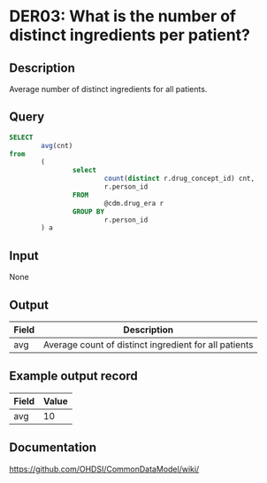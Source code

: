 <!---
Group:drug era
Name:DER03 What is the number of distinct ingredients per patient?
Author:Patrick Ryan
CDM Version: 5.3
-->

# DER03: What is the number of distinct ingredients per patient?

## Description
Average number of distinct ingredients for all patients.

## Query
```sql
SELECT
        avg(cnt)
from
        (
                select
                        count(distinct r.drug_concept_id) cnt,
                        r.person_id
                FROM
                        @cdm.drug_era r
                GROUP BY
                        r.person_id
        ) a
```

## Input

None

## Output

|  Field |  Description |
| --- | --- |
| avg |  Average count of distinct ingredient for all patients |

## Example output record

|  Field |  Value |
| --- | --- |
| avg |  10 |

## Documentation
https://github.com/OHDSI/CommonDataModel/wiki/
